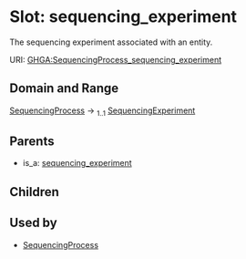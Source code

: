 
# Slot: sequencing_experiment


The sequencing experiment associated with an entity.

URI: [GHGA:SequencingProcess_sequencing_experiment](https://w3id.org/GHGA/SequencingProcess_sequencing_experiment)


## Domain and Range

[SequencingProcess](SequencingProcess.md) &#8594;  <sub>1..1</sub> [SequencingExperiment](SequencingExperiment.md)

## Parents

 *  is_a: [sequencing_experiment](sequencing_experiment.md)

## Children


## Used by

 * [SequencingProcess](SequencingProcess.md)
